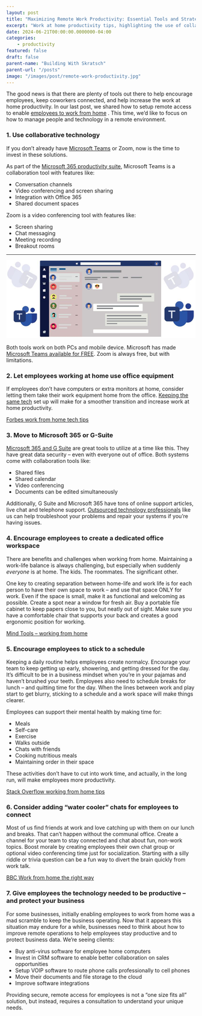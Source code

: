 ```yaml
---
layout: post
title: "Maximizing Remote Work Productivity: Essential Tools and Strategies"
excerpt: "Work at home productivity tips, highlighting the use of collaborative tools like Microsoft Teams and Zoom, the benefits of Microsoft 365 and G-Suite, and strategies for managing remote teams effectively."
date: 2024-06-21T00:00:00.0000000-04:00
categories:
    - productivity
featured: false
draft: false
parent-name: "Building With Skratsch"
parent-url: "/posts"
image: "/images/post/remote-work-productivity.jpg"
---
```


The good news is that there are plenty of tools out there to help encourage employees, keep coworkers connected, and help increase the work at home productivity.  In our last post, we shared how to setup remote access to enable [employees to work from home](/business/setup-secure-remote-access-employees) . This time, we’d like to focus on how to manage people and technology in a remote environment.

### 1\. Use collaborative technology

If you don’t already have [Microsoft Teams](/it-services/microsoft-365) or Zoom, now is the time to invest in these solutions.

As part of the [Microsoft 365 productivity suite](/software/microsoft-office-365-business-apps), Microsoft Teams is a collaboration tool with features like:

*   Conversation channels
*   Video conferencing and screen sharing
*   Integration with Office 365
*   Shared document spaces

Zoom is a video conferencing tool with features like:

*   Screen sharing
*   Chat messaging
*   Meeting recording
*   Breakout rooms

- - -

![work at home productivity](/images/post/microsoft-teams-ui.jpg "Encouraging employees: 7 Work at Home Productivity Tips 2")

Both tools work on both PCs and mobile device. Microsoft has made [Microsoft Teams available for FREE](https://products.office.com/en-us/microsoft-teams/free).  Zoom is always free, but with limitations.

### 2\. Let employees working at home use office equipment

If employees don’t have computers or extra monitors at home, consider letting them take their work equipment home from the office. [Keeping the same tech](/security/byod-risks-employee-owned-devices) set up will make for a smoother transition and increase work at home productivity.

[Forbes work from home tech tips](https://www.forbes.com/sites/tjmccue/2020/03/13/5-essential-coronavirus-work-from-home-tech-tips/#2150016c6a0c)

### 3\. Move to Microsoft 365 or G-Suite

[Microsoft 365 and G Suite](/business/google-workspace-vs-microsoft-365) are great tools to utilize at a time like this. They have great data security – even with everyone out of office. Both systems come with collaboration tools like:

*   Shared files
*   Shared calendar
*   Video conferencing
*   Documents can be edited simultaneously

Additionally, G Suite and Microsoft 365 have tons of online support articles, live chat and telephone support. [Outsourced technology professionals](/business/outsourced-it-services-provider-benefits) like us can help troubleshoot your problems and repair your systems if you’re having issues.

### 4\. Encourage employees to create a dedicated office workspace

There are benefits and challenges when working from home. Maintaining a work-life balance is always challenging, but especially when suddenly _everyone_ is at home. The kids. The roommates. The significant other.

One key to creating separation between home-life and work life is for each person to have their own space to work – and use that space ONLY for work. Even if the space is small, make it as functional and welcoming as possible. Create a spot near a window for fresh air. Buy a portable file cabinet to keep papers close to you, but neatly out of sight. Make sure you have a comfortable chair that supports your back and creates a good ergonomic position for working.

[Mind Tools – working from home](https://www.mindtools.com/pages/article/working-from-home.htm)

### 5\. Encourage employees to stick to a schedule

Keeping a daily routine helps employees create normalcy. Encourage your team to keep getting up early, showering, and getting dressed for the day. It’s difficult to be in a business mindset when you’re in your pajamas and haven’t brushed your teeth.  Employees also need to schedule breaks for lunch – and quitting time for the day. When the lines between work and play start to get blurry, sticking to a schedule and a work space will make things clearer.

Employees can support their mental health by making time for:

*   Meals
*   Self-care
*   Exercise
*   Walks outside
*   Chats with friends
*   Cooking nutritious meals
*   Maintaining order in their space

These activities don’t have to cut into work time, and actually, in the long run, will make employees more productivity.

[Stack Overflow working from home tips](https://stackoverflow.blog/2020/03/12/working-from-home-tips-from-our-experienced-remote-employees/)

### 6\. Consider adding “water cooler” chats for employees to connect

Most of us find friends at work and love catching up with them on our lunch and breaks. That can’t happen without the communal office. Create a channel for your team to stay connected and chat about fun, non-work topics. Boost morale by creating employees their own chat group or optional video conferencing time just for socialization. Starting with a silly riddle or trivia question can be a fun way to divert the brain quickly from work talk.

[BBC Work from home the right way](https://www.bbc.com/worklife/article/20200312-coronavirus-covid-19-update-work-from-home-in-a-pandemic)

### 7\. Give employees the technology needed to be productive – and protect your business

For some businesses, initially enabling employees to work from home was a mad scramble to keep the business operating. Now that it appears this situation may endure for a while, businesses need to think about how to improve remote operations to help employees stay productive and to protect business data. We’re seeing clients:

*   Buy anti-virus software for employee home computers
*   Invest in CRM software to enable better collaboration on sales opportunities
*   Setup VOIP software to route phone calls professionally to cell phones
*   Move their documents and file storage to the cloud
*   Improve software integrations

Providing secure, remote access for employees is not a “one size fits all” solution, but instead, requires a consultation to understand your unique needs.